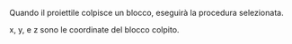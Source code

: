 Quando il proiettile colpisce un blocco, eseguirà la procedura selezionata.

x, y, e z sono le coordinate del blocco colpito.